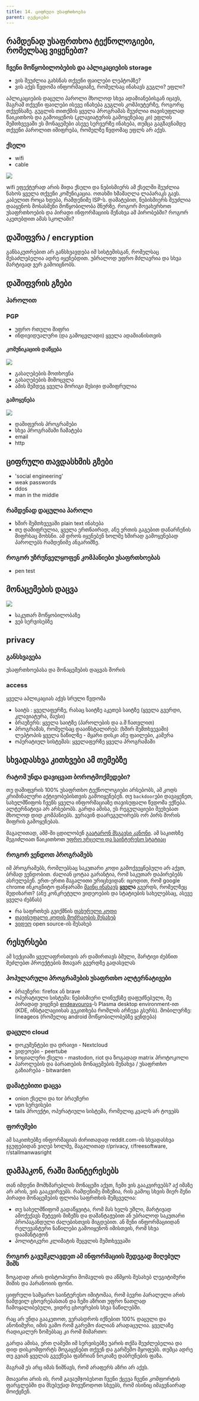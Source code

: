 ```yaml
---
title: 14. ციფრული უსაფრთხოება
parent: ლექციები
---
```



## რამდენად უსაფრთხოა ტექნოლოგიები, რომელსაც ვიყენებთ?
### ჩვენი მოწყობილობების და აპლიკაციების storage
- ვის შეუძლია გახსნას თქვენი ფაილები ლეპტოპზე?
- ვის აქვს წვდომა ინფორმაციაზე, რომელსაც ინახავს გუგლი? ეფლი?

აპლიკაციების დაცული პაროლი მხოლოდ სხვა ადამიანებისგან იცავს, მაგრამ თქვენი ფაილები ისევე ინახება გუგლის კომპიუტერზე, როგორც თქვენსაზე. გუგლის თითქმის ყველა პროგრამას შეუძლია თავისუფლად წაიკითხოს და გამოიყენოს (კლავიატურის გამოყენებაც კი)
ეფლის შემთხვევაში ეს მონაცემები ასევე სერვერზე ინახება, თუმცა გაგზავნამდე თქვენი პაროლით იშიფრება, რომელზე წვდომაც ეფლს არ აქვს. 


### ქსელი
- wifi
- cable

![](https://www.educative.io/api/edpresso/shot/4758226593644544/image/5731179225415680)

wifi ეფექტურად არის შიდა ქსელი და ნებისმიერს ამ ქსელში შეუძლია ნახოს ყველა თქვენი კომუნიკაცია. ოთახში ხმამაღლა ლაპარაკს გავს.
კაბელით როცა ხდება, რამდენიმე ISP-ს. დამატებით, ნებისმიერს შეუძლია დააყენოს მოსასმენი მოწყობილობა შნურზე.
როგორ მოვახერხოთ უსაფრთხოების და პირადი ინფორმაციის შენახვა ამ პირობებში? როგორ აკეთებდით ამას სკოლაში?

## დაშიფვრა / encryption
<!-- TODO ჩამატება როგორ მუშაობს -->
განსაკუთრებით არ განსხვავდება იმ სისტემისგან, რომელსაც შესაძლებელია ადრე იყენებდით. უბრალოდ უფრო მძლავრია და სხვა მარტივად ვერ გამოიცნობს.


## დაშიფვრის გზები
### პაროლით

### PGP

- უფრო რთული შიფრი
- ინდივიდუალური (და გამოცვლადი) ყველა ადამიანისთვის

#### კომუნიკაციის დაწყება
![](https://i0.wp.com/www.thepuchiherald.com/wp-content/uploads/2016/12/1.jpg?resize=505%2C240&ssl=1)
- გასაღებების მოთხოვნა
- გასაღებების მიმოცვლა
- ამის შემდეგ ყველა მორიგი მესიჯი დაშიფრულია

#### გამოყენება
![](https://blogvaronis2.wpengine.com/wp-content/uploads/2019/12/pgp-encryption-uses.png)

- დაშიფვრის პროგრამები
- სხვა პროგრამაში ჩამატება
- email
- http

## ციფრული თავდასხმის გზები
- 'social engineering'
- weak passwords
- ddos
- man in the middle

### რამდენად დაცულია პაროლი
- ხშირ შემთხვევაში plain text ინახება
- თუ დაშიფრულია, ყველა ერთნაირად, ანუ ერთის გაგებით დანარჩენის შიფრსაც მოხსნი. ამ დროს იყენებენ ხოლმე ხშირად გამოყენებად პაროლებს რამდენიმე ანგარიშზე.

<!-- v -->
### როგორ უზრუნველყოფენ კომპანიები უსაფრთხოებას
- pen test


## მონაცემების დაცვა
![](https://www.le-vpn.com/wp-content/uploads/2017/03/Smart-Phone-Security-Threats1200x628.jpg)
- საკუთარ მოწყობილობაზე
- ვებ სერვისებზე


<!-- s -->
## privacy
<!-- v -->
### განსხვავება 
უსაფრთხოებასა და მონაცემების დაცვას შორის
<!-- n -->

<!-- v -->
### access
<!-- n -->
ყველა აპლიკაციას აქვს სრული წვდომა 
- საიტს : ყველაფერზე, რასაც საიტზე აკეთებ საიტზე (ყველა გვერდი, კლავიატურა, მაუსი)
- ბრაუზერს: ყველა საიტზე (პაროლების და ა.შ ჩათვლით)
- პროგრამას, რომელსაც დააინსტალირებ: (ხშირ შემთხვევაში) ლეპტოპის ყველა ნაწილზე - მყარი დისკი ანუ ფაილები, კამერა
- ოპერატიულ სისტემას: ყველაფერზე ყველა პროგრამაში 

<!-- s -->

## სხვადასხვა კითხვები ამ თემებზე

### რატომ უნდა დავიცვათ ბოროტმოქმედები?

<!-- n -->
თუ დაშიფვრის 100% უსაფრთხო ტექნოლოგიები არსებობს, ამ კოდს კრიმინალური აქტივობებისთვის გამოიყენებენ.
თუ `backdoor`ები დავაყენეთ, სახელმწიფოს ჩვენს ყველა ინფორმაციაზე თავისუფალი წვდომა ექნება. ალტერნატივა არ არსებობს.
გარდა ამისა, ეს რეგულაციები შეეხებათ მხოლოდ დიდ კომპანიებს. ვერავინ დაარეგულირებს ორ პირს შორის შიფრის გამოყენებას.

მაგალითად, აშშ-ში ცდილობენ [გაატარონ მსგავსი კანონი](https://www.helpnetsecurity.com/2020/05/26/backdoor-encryption/). ამ საკითხზე შეგიძლიათ წაიკითხოთ [უფრო ვრცელი და საინტერესო სტატიაც](https://cyberlaw.stanford.edu/blog/2020/06/there%E2%80%99s-now-even-worse-anti-encryption-bill-earn-it-doesn%E2%80%99t-make-earn-it-bill-ok)


<!-- v -->
### როგორ ვენდოთ პროგრამებს
<!-- n -->
იმ პროგრამებს, რომლებსაც საკუთარი კოდი გამოქვეყნებული არ აქვთ, ბრმად ვენდობით. ძალიან ცოტაა გარანტია, რომ საკუთარ დაპირებებს ასრულებენ. ერთ-ერთი მაგალითი ურიცხვიდან: იცოდით, რომ google chrome ინკოგნიტო ფანჯარაში [მაინც ინახავს](https://www.laptopmag.com/news/google-chrome-incognito-mode-sparks-dollar5-billion-class-action-lawsuit) **ყველა** გვერდს, რომელზეც შედიხართ? (ანუ კონკრეტული ვიდეოების და სტატიების სახელებსაც, ასევე ყველა ძებნას)

- რა საფრთხეს გვიქმნის [დახურული კოდი](https://www.cnet.com/news/the-dangers-of-proprietary-software/) 
- [თავისუფალი კოდის მოძრაობის შესახებ](https://www.fsf.org/about/)
- [ვიდეო](https://www.youtube.com/watch?v=SpeDK1TPbew) open source-ის შესახებ


<!-- s -->
## რესურსები

<!-- n -->
ამ სექციაში ყველაფრისთვის არ დამირთავს ბმული, მარტივი ძებნით შეძლებთ პროექტების მთავარ გვერდზე გადასვლას
<!-- v -->
### პოპულარული პროგრამების უსაფრთხო ალტერნატივები
<!-- n -->
- ბრაუზერი: firefox ან brave
- ოპერატიული სისტემა: ნებისმიერი ლინუქსზე დაფუძნებული, მე პირადად ვიყენებ [endeavouros](https://endeavouros.com/)-ს Plasma desktop environment-ით (KDE, ინსტალაციისას გეკითხება რომლის არჩევა გსურს). მობილურზე: lineageos (რომელიც android მოწყობილობებზე ყენდება)
    

### დაცული cloud
- დოკუმენტები და დრაივი - Nextcloud
- ვიდეოები - peertube
- სოციალური ქსელი - mastodon, riot და ზოგადად matrix პროტოკოლი
- პაროლების და ბარათების მონაცემების შენახვა / უსაფრთხო გაზიარება - bitwarden
<!-- v -->
### დამატებითი დაცვა
<!-- n -->
- onion ქსელი და tor ბრაუზერი
- vpn სერვისები
- tails პროექტი, ოპერატიული სისტემა, რომელიც კვალს არ ტოვებს

<!-- v -->
### ფორუმები
<!-- n -->
ამ საკითხებზე ინფორმაციას ძირითადად reddit.com-ის სხვადასხვა ჯგუფებიდან ვიღებ ხოლმე, მაგალითად r/privacy, r/freesoftware, r/stallmanwasright


## დამჰაკონ, რაში მაინტერესებს
თან იმდენი მომხმარებლის მონაცემი აქვთ, ჩემი ვის გააკვირვებს? აქ იმაზე არ არის, ვის გააკვირვებს. რამდენიმე მიზეზია, რის გამოც სხვის მიერ შენი პირადი მონაცემების ფლობა საფრთხის შემცველია:

- თუ სახელმწიფომ გადაწყვიტა, რომ მას ხელს უშლი, მარტივად ამოქექავს შეტევის მიზეზს და დაშანტაჟებით ან უბრალოდ საკუთარი პროპაგანდული ძალებისთვის მიგდებით. ან შენი ინფორმაციიდან რელევანტური ნაწილები გამოიყენონ იმისთვის, რომ სხვა დააშანტაჟონ
- პოლიტიკური კლიმატის შეცვლის შემთხვევაში 

### როგორ გავუმკლავდეთ ამ ინფორმაციის შედეგად მიღებულ შიშს

ზოგადად არის დისტოპიური მომავლის და აწმყოს შესახებ ლეგიტიმური შიშის და პარანოიის ფონი. 

ციფრული სამყარო საინტერესო იმიტომაა, რომ ბევრი პარალელი არის ნამდვილ ცხოვრებასთან და ჩემი აზრით უფრო ნათლად ჩამოყალიბებული, ვიდრე ცხოვრების სხვა ნაწილებში. 

რაც არ უნდა გააკეთოთ, ვერასდროს იქნებით 100% დაცული და ანონიმური, იმის გამო რომ გარემო ძალიან არადაცულია. ყველაზე რადიკალურ ზომებსაც კი რომ მიმართო:

გარდა ამისა, ერთ ღამეში იმ სერვისებზე უარის თქმა შეუძლებელია და დიდ დისკომფორტს მოგაყენებთ თქვენ და გარშემო მყოფებს. თუმცა ადრე თუ გვიან ყველას გვექნება ფანრიან ნოკიაზე დაბრუნების ფაზა.

მაგრამ ეს არც იმას ნიშნავს, რომ არაფერს აზრი არ აქვს. 

მთავარი არის ის, რომ გავაუმჯობესოთ ჩვენი ქცევა ჩვენი კომფორტის ფარგლებში და მსუბუქად მოვუწოდოთ სხვებს, რომ ისინიც იმავენაირად მოიქცნენ.